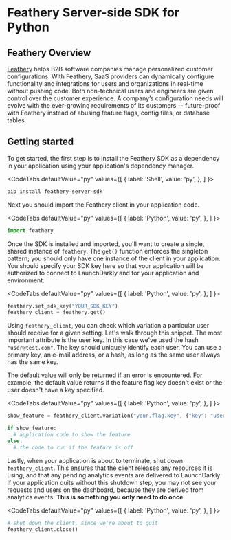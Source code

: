 # Feathery Server-side SDK for Python

## Feathery Overview

[Feathery](https://www.feathery.tech) helps B2B software companies manage personalized customer configurations. With Feathery, SaaS providers can dynamically configure functionality and integrations for users and organizations in real-time without pushing code. Both non-technical users and engineers are given control over the customer experience. A company’s configuration needs will evolve with the ever-growing requirements of its customers -- future-proof with Feathery instead of abusing feature flags, config files, or database tables.

## Getting started

To get started, the first step is to install the Feathery SDK as a dependency in your application using your application's dependency manager.

<CodeTabs
  defaultValue="py"
  values={[
    { label: 'Shell', value: 'py', },
  ]
}>
<CodeTabItem value="py">

```bash
pip install feathery-server-sdk
```

</CodeTabItem>
</CodeTabs>

Next you should import the Feathery client in your application code.


<CodeTabs
  defaultValue="py"
  values={[
    { label: 'Python', value: 'py', },
  ]
}>
<CodeTabItem value="py">

```py
import feathery
```

</CodeTabItem>
</CodeTabs>

Once the SDK is installed and imported, you'll want to create a single, shared instance of `feathery`. The `get()` function enforces the singleton pattern; you should only have one instance of the client in your application. You should specify your SDK key here so that your application will be authorized to connect to LaunchDarkly and for your application and environment.

<CodeTabs
  defaultValue="py"
  values={[
    { label: 'Python', value: 'py', },
  ]
}>
<CodeTabItem value="py">

```py
feathery.set_sdk_key("YOUR_SDK_KEY")
feathery_client = feathery.get()
```

</CodeTabItem>
</CodeTabs>

Using `feathery_client`, you can check which variation a particular user should receive for a given setting. Let's walk through this snippet. The most important attribute is the user key. In this case we've used the hash `"user@test.com"`. The key should uniquely identify each user. You can use a primary key, an e-mail address, or a hash, as long as the same user always has the same key.


The default value will only be returned if an error is encountered. For example, the default value returns if the feature flag key doesn't exist or the user doesn't have a key specified.


<CodeTabs
  defaultValue="py"
  values={[
    { label: 'Python', value: 'py', },
  ]
}>
<CodeTabItem value="py">

```py
show_feature = feathery_client.variation("your.flag.key", {"key": "user@test.com"}, False)

if show_feature:
  # application code to show the feature
else:
  # the code to run if the feature is off
```

</CodeTabItem>
</CodeTabs>

Lastly, when your application is about to terminate, shut down `feathery_client`. This ensures that the client releases any resources it is using, and that any pending analytics events are delivered to LaunchDarkly. If your application quits without this shutdown step, you may not see your requests and users on the dashboard, because they are derived from analytics events. **This is something you only need to do once**.

<CodeTabs
  defaultValue="py"
  values={[
    { label: 'Python', value: 'py', },
  ]
}>
<CodeTabItem value="py">

```py
# shut down the client, since we're about to quit
feathery_client.close()
```

</CodeTabItem>
</CodeTabs>
